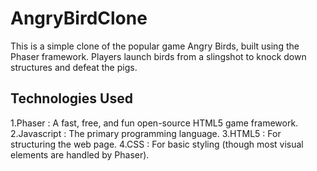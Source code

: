 # AngryBirdClone
This is a simple clone of the popular game Angry Birds, built using the Phaser framework. Players launch birds from a slingshot to knock down structures and defeat the pigs.

## Technologies Used
1.Phaser :  A fast, free, and fun open-source HTML5 game framework.
2.Javascript : The primary programming language.
3.HTML5 : For structuring the web page.
4.CSS : For basic styling (though most visual elements are handled by Phaser).
